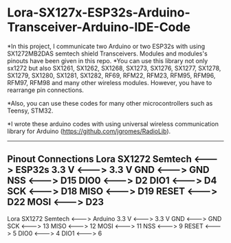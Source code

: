 # Lora-SX127x-ESP32s-Arduino-Transceiver-Arduino-IDE-Code
*In this project, I communicate two Arduino or  two ESP32s with using SX1272MB2DAS semtech shield Transceivers. Modules and modules's pinouts have been given in this repo.
*You can use this library not only sx1272 but also SX1261, SX1262, SX1268, SX1273, SX1276, SX1277, SX1278, SX1279, SX1280, SX1281, SX1282, RF69, RFM22, RFM23, RFM95, RFM96, RFM97, RFM98 and many other wireless modules. However, you have to rearrange pin connections.

*Also, you can use these codes for many other microcontrollers such as Teensy, STM32.

*I wrote these arduino codes with using universal wireless communication library for Arduino (https://github.com/jgromes/RadioLib).

------------------------------------------------------------------------------------------------------------------------------------------
Pinout Connections
Lora SX1272 Semtech <---> ESP32s
3.3 V <---> 3.3 V 
GND <---> GND
NSS <---> D15
DIO0 <---> D2
DIO1 <---> D4
SCK <---> D18
MISO <---> D19
RESET <---> D22
MOSI <---> D23
-----------------------
Lora SX1272 Semtech <---> Arduino
3.3 V <---> 3.3 V 
GND <---> GND
SCK <---> 13
MISO <---> 12
MOSI <---> 11
NSS <---> 9
RESET <---> 5
DIO0 <---> 4
DIO1 <---> 6





